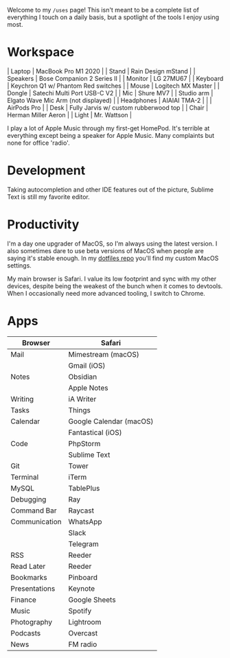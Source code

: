 Welcome to my `/uses` page! This isn't meant to be a complete list of everything I touch on a daily basis, but a spotlight of the tools I enjoy using most.

# Workspace

| Laptop     | MacBook Pro M1 2020                   |
| Stand      | Rain Design mStand                    |
| Speakers   | Bose Companion 2 Series II            |
| Monitor    | LG 27MU67                             |
| Keyboard   | Keychron Q1 w/ Phantom Red switches   |
| Mouse      | Logitech MX Master                    |
| Dongle     | Satechi Multi Port USB-C V2           |
| Mic        | Shure MV7                             |
| Studio arm | Elgato Wave Mic Arm (not displayed)   |
| Headphones | AIAIAI TMA-2                          |
|            | AirPods Pro                           |
| Desk       | Fully Jarvis w/ custom rubberwood top |
| Chair      | Herman Miller Aeron                   |
| Light      | Mr. Wattson                           |

I play a lot of Apple Music through my first-get HomePod. It's terrible at everything except being a speaker for Apple Music. Many complaints but none for office 'radio'.


# Development

Taking autocompletion and other IDE features out of the picture, Sublime Text is still my favorite editor. 



# Productivity

I'm a day one upgrader of MacOS, so I'm always using the latest version. I also sometimes dare to use beta versions of MacOS when people are saying it's stable enough. In my [dotfiles repo]() you'll find my custom MacOS settings.

My main browser is Safari. I value its low footprint and sync with my other devices, despite being the weakest of the bunch when it comes to devtools. When I occasionally need more advanced tooling, I switch to Chrome.

# Apps

| Browser       | Safari                  |
| ------------- | ----------------------- |
| Mail          | Mimestream (macOS)      |
|               | Gmail (iOS)             |
| Notes         | Obsidian                |
|               | Apple Notes             |
| Writing       | iA Writer               |
| Tasks         | Things                  |
| Calendar      | Google Calendar (macOS) |
|               | Fantastical (iOS)       |
| Code          | PhpStorm                |
|               | Sublime Text            |
| Git           | Tower                   |
| Terminal      | iTerm                   |
| MySQL         | TablePlus               |
| Debugging     | Ray                     |
| Command Bar   | Raycast                 |
| Communication | WhatsApp                |
|               | Slack                   |
|               | Telegram                |
| RSS           | Reeder                  |
| Read Later    | Reeder                  |
| Bookmarks     | Pinboard                |
| Presentations | Keynote                 |
| Finance       | Google Sheets           |
| Music         | Spotify                 |
| Photography   | Lightroom               |
| Podcasts      | Overcast                |
| News          | FM radio                |
